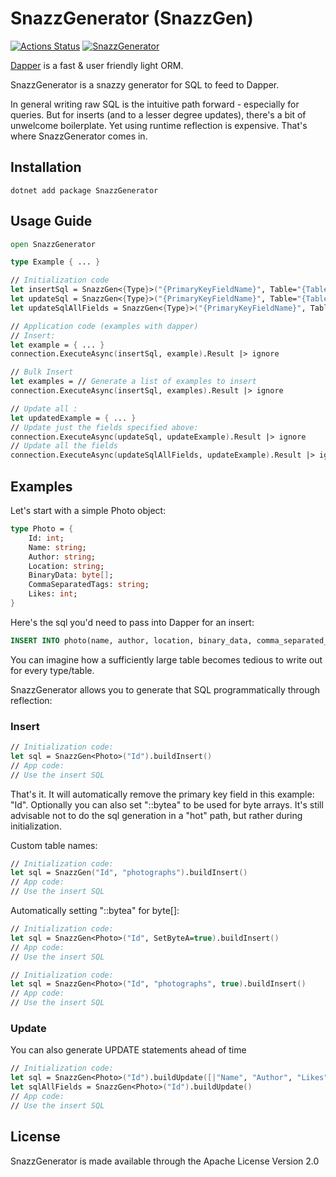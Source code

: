 # SnazzGenerator (SnazzGen)

[![Actions Status](https://github.com/danpozmanter/SnazzGenerator/workflows/dotnet/badge.svg)](https://github.com/danpozmanter/SnazzGenerator/actions) [![SnazzGenerator](https://img.shields.io/badge/nuget-SnazzGenerator-blue)](https://www.nuget.org/packages/SnazzGenerator/)

[Dapper](https://github.com/StackExchange/Dapper) is a fast & user friendly light ORM.

SnazzGenerator is a snazzy generator for SQL to feed to Dapper.

In general writing raw SQL is the intuitive path forward - especially for queries. But for inserts (and to a lesser degree updates), there's a bit of unwelcome boilerplate. Yet using runtime reflection is expensive. That's where SnazzGenerator comes in.

## Installation

```
dotnet add package SnazzGenerator
```

## Usage Guide

```fsharp
open SnazzGenerator

type Example { ... }

// Initialization code
let insertSql = SnazzGen<{Type}>("{PrimaryKeyFieldName}", Table="{TableName}", SetByteA={Bool: Use ::bytea notation}).buildInsert()
let updateSql = SnazzGen<{Type}>("{PrimaryKeyFieldName}", Table="{TableName}", SetByteA={Bool: Use ::bytea notation}).buildUpdate([|string array of field names|])
let updateSqlAllFields = SnazzGen<{Type}>("{PrimaryKeyFieldName}", Table="{TableName}", SetByteA={Bool: Use ::bytea notation}).buildUpdate()

// Application code (examples with dapper)
// Insert:
let example = { ... }
connection.ExecuteAsync(insertSql, example).Result |> ignore

// Bulk Insert
let examples = // Generate a list of examples to insert
connection.ExecuteAsync(insertSql, examples).Result |> ignore

// Update all :
let updatedExample = { ... }
// Update just the fields specified above:
connection.ExecuteAsync(updateSql, updateExample).Result |> ignore
// Update all the fields
connection.ExecuteAsync(updateSqlAllFields, updateExample).Result |> ignore
```

## Examples

Let's start with a simple Photo object:

```fsharp
type Photo = {
    Id: int;
    Name: string;
    Author: string;
    Location: string;
    BinaryData: byte[];
    CommaSeparatedTags: string;
    Likes: int;
}
```

Here's the sql you'd need to pass into Dapper for an insert:

```sql
INSERT INTO photo(name, author, location, binary_data, comma_separated_tags, likes) VALUES (@Name, @Author, @Location, @BinaryData::bytea, @CommaSeparatedTags, @Likes)
```

You can imagine how a sufficiently large table becomes tedious to write out for every type/table.

SnazzGenerator allows you to generate that SQL programmatically through reflection:

### Insert

```fsharp
// Initialization code:
let sql = SnazzGen<Photo>("Id").buildInsert()
// App code:
// Use the insert SQL
```

That's it. It will automatically remove the primary key field in this example: "Id". Optionally you can also set "::bytea" to be used for byte arrays.
It's still advisable not to do the sql generation in a "hot" path, but rather during initialization.

Custom table names:

```fsharp
// Initialization code:
let sql = SnazzGen("Id", "photographs").buildInsert()
// App code:
// Use the insert SQL
```

Automatically setting "::bytea" for byte[]:

```fsharp
// Initialization code:
let sql = SnazzGen<Photo>("Id", SetByteA=true).buildInsert()
// App code:
// Use the insert SQL
```

```fsharp
// Initialization code:
let sql = SnazzGen<Photo>("Id", "photographs", true).buildInsert()
// App code:
// Use the insert SQL
```

### Update

You can also generate UPDATE statements ahead of time

```fsharp
// Initialization code:
let sql = SnazzGen<Photo>("Id").buildUpdate([|"Name", "Author", "Likes"|])
let sqlAllFields = SnazzGen<Photo>("Id").buildUpdate()
// App code:
// Use the insert SQL
```

## License

SnazzGenerator is made available through the Apache License Version 2.0